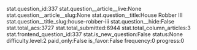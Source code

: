 stat.question_id:337
stat.question__article__live:None
stat.question__article__slug:None
stat.question__title:House Robber III
stat.question__title_slug:house-robber-iii
stat.question__hide:False
stat.total_acs:3727
stat.total_submitted:6944
stat.total_column_articles:3
stat.frontend_question_id:337
stat.is_new_question:False
status:None
difficulty.level:2
paid_only:False
is_favor:False
frequency:0
progress:0
